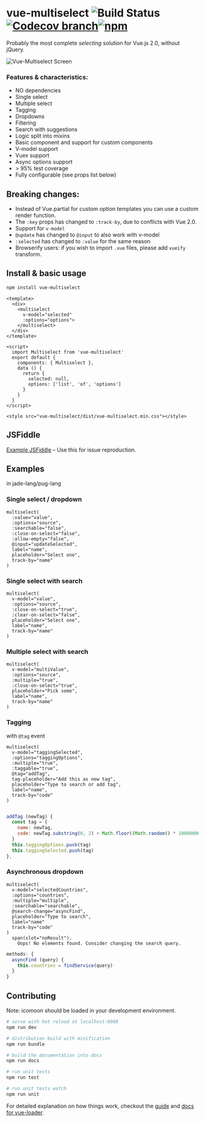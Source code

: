 # vue-multiselect ![Build Status](https://circleci.com/gh/shentao/vue-multiselect/tree/2.0.svg?style=shield&circle-token=5c931ff28fd12587610f835472becdd514d09cef)[![Codecov branch](https://img.shields.io/codecov/c/github/shentao/vue-multiselect/2.0.svg)](https://codecov.io/gh/shentao/vue-multiselect/branch/2.0)[![npm](https://img.shields.io/npm/v/vue-multiselect.svg)](https://www.npmjs.com/package/vue-multiselect)
Probably the most complete *selecting* solution for Vue.js 2.0, without jQuery.

![Vue-Multiselect Screen](https://raw.githubusercontent.com/shentao/vue-multiselect/2.0/multiselect-screen-203.png)

### Features & characteristics:
* NO dependencies
* Single select
* Multiple select
* Tagging
* Dropdowns
* Filtering
* Search with suggestions
* Logic split into mixins
* Basic component and support for custom components
* V-model support
* Vuex support
* Async options support
* \> 95% test coverage
* Fully configurable (see props list below)

## Breaking changes:
* Instead of Vue.partial for custom option templates you can use a custom render function.
* The `:key` props has changed to `:track-by`, due to conflicts with Vue 2.0.
* Support for `v-model`
* `@update` has changed to `@input` to also work with v-model
* `:selected` has changed to `:value` for the same reason
* Browserify users: if you wish to import `.vue` files, please add `vueify` transform.

## Install & basic usage

```bash
npm install vue-multiselect
```

```vue
<template>
  <div>
    <multiselect
      v-model="selected"
      :options="options">
    </multiselect>
  </div>
</template>

<script>
  import Multiselect from 'vue-multiselect'
  export default {
    components: { Multiselect },
    data () {
      return {
        selected: null,
        options: ['list', 'of', 'options']
      }
    }
  }
</script>

<style src="vue-multiselect/dist/vue-multiselect.min.css"></style>
```

## JSFiddle

[Example JSFiddle](https://jsfiddle.net/shentao/jqofkzxc/) – Use this for issue reproduction.

## Examples
in jade-lang/pug-lang

### Single select / dropdown
``` jade
multiselect(
  :value="value",
  :options="source",
  :searchable="false",
  :close-on-select="false",
  :allow-empty="false",
  @input="updateSelected",
  label="name",
  placeholder="Select one",
  track-by="name"
)
```

### Single select with search
``` jade
multiselect(
  v-model="value",
  :options="source",
  :close-on-select="true",
  :clear-on-select="false",
  placeholder="Select one",
  label="name",
  track-by="name"
)
```

### Multiple select with search
``` jade
multiselect(
  v-model="multiValue",
  :options="source",
  :multiple="true",
  :close-on-select="true",
  placeholder="Pick some",
  label="name",
  track-by="name"
)
```

### Tagging
with `@tag` event
``` jade
multiselect(
  v-model="taggingSelected",
  :options="taggingOptions",
  :multiple="true",
  :taggable="true",
  @tag="addTag",
  tag-placeholder="Add this as new tag",
  placeholder="Type to search or add tag",
  label="name",
  track-by="code"
)
```

``` javascript

addTag (newTag) {
  const tag = {
    name: newTag,
    code: newTag.substring(0, 2) + Math.floor((Math.random() * 10000000))
  }
  this.taggingOptions.push(tag)
  this.taggingSelected.push(tag)
},
```

### Asynchronous dropdown
``` jade
multiselect(
  v-model="selectedCountries",
  :options="countries",
  :multiple="multiple",
  :searchable="searchable",
  @search-change="asyncFind",
  placeholder="Type to search",
  label="name"
  track-by="code"
)
  span(slot="noResult").
    Oops! No elements found. Consider changing the search query.
```

``` javascript
methods: {
  asyncFind (query) {
    this.countries = findService(query)
  }
}
```

## Contributing

Note: icomoon should be loaded in your development environment.

``` bash
# serve with hot reload at localhost:8080
npm run dev

# distribution build with minification
npm run bundle

# build the documentation into docs
npm run docs

# run unit tests
npm run test

# run unit tests watch
npm run unit

```

For detailed explanation on how things work, checkout the [guide](http://vuejs-templates.github.io/webpack/) and [docs for vue-loader](http://vuejs.github.io/vue-loader).
